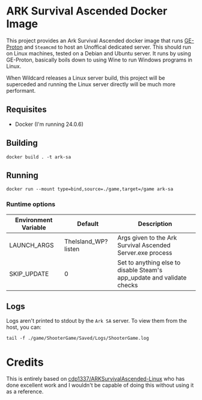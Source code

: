 # ARK Survival Ascended Docker Image
This project provides an Ark Survival Ascended docker image that runs
[GE-Proton](https://github.com/GloriousEggroll/proton-ge-custom) and `Steamcmd` to host an Unoffical dedicated server.
This should run on Linux machines, tested on a Debian and Ubuntu server. It runs by using GE-Proton, basically boils
down to using Wine to run Windows programs in Linux.

When Wildcard releases a Linux server build, this project will be superceded and running the Linux server directly will
be much more performant.

## Requisites
* Docker (I'm running 24.0.6)

## Building
```
docker build . -t ark-sa
```

## Running
```
docker run --mount type=bind,source=./game,target=/game ark-sa
```

### Runtime options
| Environment Variable | Default             | Description |
| ---------------------| ------------------- | ----------- |
| LAUNCH_ARGS          | TheIsland_WP?listen | Args given to the Ark Survival Ascended Server.exe process
| SKIP_UPDATE          | 0                   | Set to anything else to disable Steam's app_update and validate checks

## Logs
Logs aren't printed to stdout by the `Ark SA` server. To view them from the host, you can:

```
tail -f ./game/ShooterGame/Saved/Logs/ShooterGame.log
```

# Credits
This is entirely based on [cdp1337/ARKSurvivalAscended-Linux](https://github.com/cdp1337/ARKSurvivalAscended-Linux/) who
has done excellent work and I wouldn't be capable of doing this without using it as a reference.

